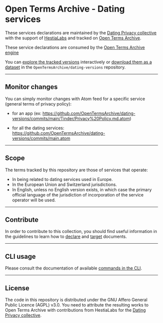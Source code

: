 # Open Terms Archive - Dating services

These services declarations are maintained by the [Dating Privacy collective](https://dating-privacy.hestialabs.org/) with the support of [HestiaLabs](https://hestialabs.org) and tracked on [Open Terms Archive](https://opentermsarchive.org).

These service declarations are consumed by the [Open Terms Archive engine](https://github.com/OpenTermsArchive/engine)

You can [explore the tracked versions](https://github.com/OpenTermsArchive/dating-versions) interactively or [download them as a dataset](https://github.com/OpenTermsArchive/dating-versions/releases) in the `OpenTermsArchive/dating-versions` repository.

- - -

## Monitor changes

You can simply monitor changes with Atom feed for a specific service (general terms of privacy policy):

* for an app (ex: https://github.com/OpenTermsArchive/dating-versions/commits/main/Tinder/Privacy%20Policy.md.atom)

* for all the dating services: https://github.com/OpenTermsArchive/dating-versions/commits/main.atom

- - -

## Scope

The terms tracked by this repository are those of services that operate:

- In being related to dating services used in Europe.
- In the European Union and Switzerland jurisdictions.
- In English, unless no English version exists, in which case the primary official language of the jurisdiction of incorporation of the service operator will be used.

- - -

## Contribute

In order to contribute to this collection, you should find useful information in the guidelines to learn how to [declare](https://docs.opentermsarchive.org/guidelines/declaring/) and [target](https://docs.opentermsarchive.org/guidelines/targeting/) documents.

- - -

## CLI usage

Please consult the documentation of available [commands in the CLI](https://docs.opentermsarchive.org/#cli).

- - -

## License

The code in this repository is distributed under the GNU Affero General Public Licence (AGPL) v3.0. You need to attribute the resulting works to Open Terms Archive with contributions from HestiaLabs for the [Dating Privacy collective](https://dating-privacy.hestialabs.org/en/).
